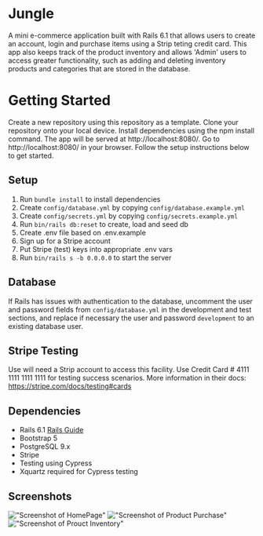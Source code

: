 # Jungle

A mini e-commerce application built with Rails 6.1 that allows users to create an account, login and purchase items using a Strip teting credit card. This app also keeps track of the product inventory and allows 'Admin' users to access greater functionality, such as adding and deleting inventory products and categories that are stored in the database.

# Getting Started

Create a new repository using this repository as a template. Clone your repository onto your local device. Install dependencies using the npm install command. The app will be served at http://localhost:8080/. Go to http://localhost:8080/ in your browser. Follow the setup instructions below to get started.

## Setup

1. Run `bundle install` to install dependencies
2. Create `config/database.yml` by copying `config/database.example.yml`
3. Create `config/secrets.yml` by copying `config/secrets.example.yml`
4. Run `bin/rails db:reset` to create, load and seed db
5. Create .env file based on .env.example
6. Sign up for a Stripe account
7. Put Stripe (test) keys into appropriate .env vars
8. Run `bin/rails s -b 0.0.0.0` to start the server

## Database

If Rails has issues with authentication to the database, uncomment the user and password fields from `config/database.yml` in the development and test sections, and replace if necessary the user and password `development` to an existing database user.

## Stripe Testing

Use will need a Strip account to access this facility.
Use Credit Card # 4111 1111 1111 1111 for testing success scenarios.
More information in their docs: <https://stripe.com/docs/testing#cards>

## Dependencies

- Rails 6.1 [Rails Guide](http://guides.rubyonrails.org/v6.1/)
- Bootstrap 5
- PostgreSQL 9.x
- Stripe
- Testing using Cypress
- Xquartz required for Cypress testing

## Screenshots

!["Screenshot of HomePage"]()
!["Screenshot of Product Purchase"]()
!["Screenshot of Prouct Inventory"]()
